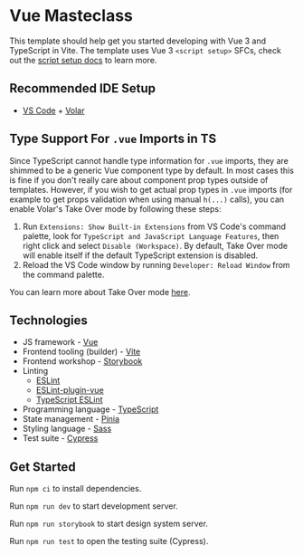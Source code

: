 # Vue Masteclass

This template should help get you started developing with Vue 3 and TypeScript in Vite. The template uses Vue 3 `<script setup>` SFCs, check out the [script setup docs](https://v3.vuejs.org/api/sfc-script-setup.html#sfc-script-setup) to learn more.

## Recommended IDE Setup

- [VS Code](https://code.visualstudio.com/) + [Volar](https://marketplace.visualstudio.com/items?itemName=Vue.volar)

## Type Support For `.vue` Imports in TS

Since TypeScript cannot handle type information for `.vue` imports, they are shimmed to be a generic Vue component type by default. In most cases this is fine if you don't really care about component prop types outside of templates. However, if you wish to get actual prop types in `.vue` imports (for example to get props validation when using manual `h(...)` calls), you can enable Volar's Take Over mode by following these steps:

1. Run `Extensions: Show Built-in Extensions` from VS Code's command palette, look for `TypeScript and JavaScript Language Features`, then right click and select `Disable (Workspace)`. By default, Take Over mode will enable itself if the default TypeScript extension is disabled.
2. Reload the VS Code window by running `Developer: Reload Window` from the command palette.

You can learn more about Take Over mode [here](https://github.com/johnsoncodehk/volar/discussions/471).

## Technologies

- JS framework - [Vue](https://vuejs.org/)
- Frontend tooling (builder) - [Vite](https://vitejs.dev/)
- Frontend workshop - [Storybook](https://storybook.js.org/)
- Linting
	- [ESLint](https://eslint.org/)
	- [ESLint-plugin-vue](https://eslint.vuejs.org/)
	- [TypeScript ESLint](https://typescript-eslint.io/)
- Programming language - [TypeScript](https://www.typescriptlang.org/)
- State management - [Pinia](https://pinia.vuejs.org/)
- Styling language - [Sass](https://sass-lang.com/)
- Test suite - [Cypress](https://www.cypress.io/)

## Get Started

Run `npm ci` to install dependencies.

Run `npm run dev` to start development server.

Run `npm run storybook` to start design system server.

Run `npm run test` to open the testing suite (Cypress).
